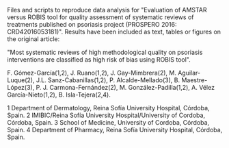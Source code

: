 Files and scripts to reproduce data analysis for "Evaluation of AMSTAR versus ROBIS tool for quality assessment of systematic reviews of treatments published on psoriasis project (PROSPERO 2016: CRD42016053181)". Results have been included as text, tables or figures on the original article:

"Most systematic reviews of high methodological quality on psoriasis interventions are classified as high risk of bias using ROBIS tool".

F. Gómez-García(1,2), J. Ruano(1,2), J. Gay-Mimbrera(2), M. Aguilar-Luque(2), J.L. Sanz-Cabanillas(1,2), P. Alcalde-Mellado(3), B. Maestre-López(3), P. J. Carmona-Fernández(2), M. González-Padilla(1,2), A. Vélez García-Nieto(1,2), B. Isla-Tejera(2,4).

1 Department of Dermatology, Reina Sofía University Hospital, Córdoba, Spain.
2 IMIBIC/Reina Sofía University Hospital/University of Cordoba, Córdoba, Spain.
3 School of Medicine, University of Cordoba, Córdoba, Spain.
4 Department of Pharmacy, Reina Sofía University Hospital, Córdoba, Spain.
